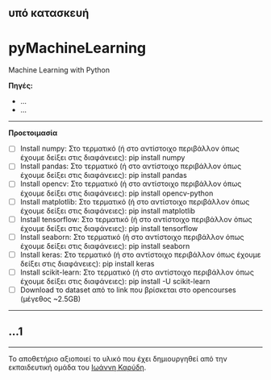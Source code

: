 ## υπό κατασκευή

# pyMachineLearning
Machine Learning with Python

**Πηγές:**
* ...
* ...

---

**Προετοιμασία**
- [ ] Install numpy:
Στο τερματικό (ή στο αντίστοιχο περιβάλλον όπως έχουμε δείξει στις διαφάνειες): pip install numpy
- [ ] Install pandas:
Στο τερματικό (ή στο αντίστοιχο περιβάλλον όπως έχουμε δείξει στις διαφάνειες): pip install pandas
- [ ] Install opencv:
Στο τερματικό (ή στο αντίστοιχο περιβάλλον όπως έχουμε δείξει στις διαφάνειες): pip install opencv-python
- [ ] Install matplotlib:
Στο τερματικό (ή στο αντίστοιχο περιβάλλον όπως έχουμε δείξει στις διαφάνειες): pip install matplotlib
- [ ] Install tensorflow:
Στο τερματικό (ή στο αντίστοιχο περιβάλλον όπως έχουμε δείξει στις διαφάνειες): pip install tensorflow
- [ ] Install seaborn:
Στο τερματικό (ή στο αντίστοιχο περιβάλλον όπως έχουμε δείξει στις διαφάνειες): pip install seaborn
- [ ] Install keras:
Στο τερματικό (ή στο αντίστοιχο περιβάλλον όπως έχουμε δείξει στις διαφάνειες): pip install keras
- [ ] Install scikit-learn:
Στο τερματικό (ή στο αντίστοιχο περιβάλλον όπως έχουμε δείξει στις διαφάνειες): pip install -U scikit-learn
- [ ] Download το dataset από το link που βρίσκεται στο opencourses (μέγεθος ~2.5GB)

---

## ...1



---

Το αποθετήριο αξιοποιεί το υλικό που έχει δημιουργηθεί από την εκπαιδευτική ομάδα του [Ιωάννη Καρύδη](https://github.com/ioanniskarydis).

